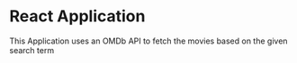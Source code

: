 # React Application

This Application uses an OMDb API to fetch the movies based on the given search term

